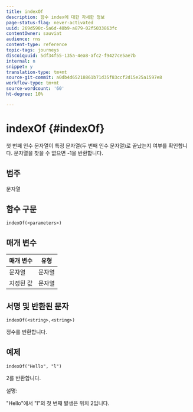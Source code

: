 ```yaml
---
title: indexOf
description: 함수 index에 대한 자세한 정보
page-status-flag: never-activated
uuid: 269d590c-5a6d-40b9-a879-02f5033863fc
contentOwner: sauviat
audience: rns
content-type: reference
topic-tags: journeys
discoiquuid: 5df34f55-135a-4ea8-afc2-f9427ce5ae7b
internal: n
snippet: y
translation-type: tm+mt
source-git-commit: a0db4d65218861b71d35f83ccf2d15e25a1597e8
workflow-type: tm+mt
source-wordcount: '60'
ht-degree: 10%

---
```



# indexOf {#indexOf}

첫 번째 인수 문자열이 특정 문자열(두 번째 인수 문자열)로 끝났는지 여부를 확인합니다. 문자열을 찾을 수 없으면 -1을 반환합니다.

## 범주

문자열

## 함수 구문

`indexOf(<parameters>)`

## 매개 변수

| 매개 변수 | 유형 |
|-----------|------------------|
| 문자열 | 문자열 |
| 지정된 값 | 문자열 |

## 서명 및 반환된 문자

`indexOf(<string>,<string>)`

정수를 반환합니다.

## 예제

`indexOf("Hello", "l")`

2를 반환합니다.

설명:

&quot;Hello&quot;에서 &quot;l&quot;의 첫 번째 발생은 위치 2입니다.
